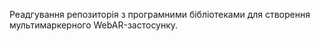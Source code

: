 Реадгування репозиторія з програмними бібліотеками для створення мультимаркерного WebAR-застосунку.


